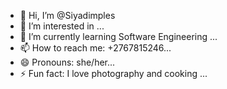 - 👋 Hi, I’m @Siyadimples
- 👀 I’m interested in ...
- 🌱 I’m currently learning Software Engineering ...
- 📫 How to reach me: +2767815246...
- 😄 Pronouns: she/her...
- ⚡ Fun fact: I love photography and cooking ...

<!---
Siyadimples/Siyadimples is a ✨ special ✨ repository because its `README.md` (this file) appears on your GitHub profile.
You can click the Preview link to take a look at your changes.
--->
